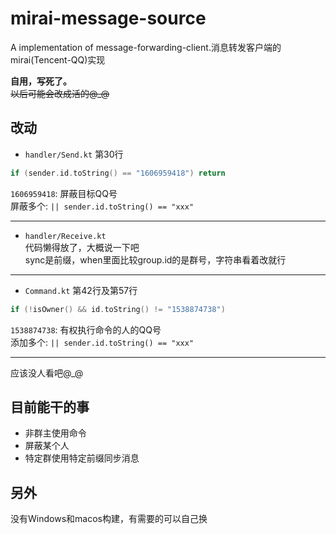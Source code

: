 # mirai-message-source
A implementation of message-forwarding-client.消息转发客户端的mirai(Tencent-QQ)实现

**自用，写死了。**  
~~以后可能会改成活的@_@~~
## 改动
* `handler/Send.kt` 第30行  
```kotlin
if (sender.id.toString() == "1606959418") return
```
`1606959418`: 屏蔽目标QQ号  
屏蔽多个:  `|| sender.id.toString() == "xxx"`  

---
* `handler/Receive.kt`  
代码懒得放了，大概说一下吧  
sync是前缀，when里面比较group.id的是群号，字符串看着改就行  

---
* `Command.kt` 第42行及第57行
```kotlin
if (!isOwner() && id.toString() != "1538874738")
```
`1538874738`: 有权执行命令的人的QQ号  
添加多个:  `|| sender.id.toString() == "xxx"`  

---
应该没人看吧@_@  
## 目前能干的事
* 非群主使用命令
* 屏蔽某个人
* 特定群使用特定前缀同步消息
## 另外
没有Windows和macos构建，有需要的可以自己换
